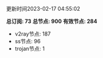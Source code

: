 更新时间2023-02-17 04:55:02

**总订阅: 73**
**总节点: 900**
**有效节点: 284**
- v2ray节点: 187
- ss节点: 96
- trojan节点: 1
